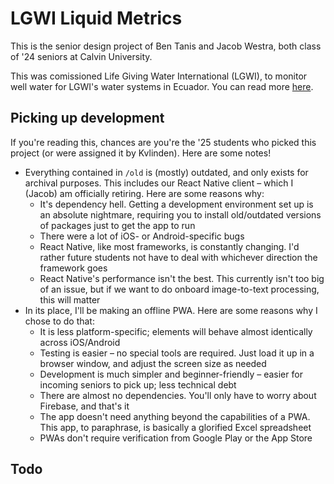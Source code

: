 # LGWI Liquid Metrics
This is the senior design project of Ben Tanis and Jacob Westra, both class of '24 seniors at Calvin University.

This was comissioned Life Giving Water International (LGWI), to monitor well water for LGWI's water systems in Ecuador. You can read more [here](https://jacobwestra.com/LGWI/).

## Picking up development
If you're reading this, chances are you're the '25 students who picked this project (or were assigned it by Kvlinden). Here are some notes!
* Everything contained in `/old` is (mostly) outdated, and only exists for archival purposes. This includes our React Native client – which I (Jacob) am officially retiring. Here are some reasons why:
  - It's dependency hell. Getting a development environment set up is an absolute nightmare, requiring you to install old/outdated versions of packages just to get the app to run
  - There were a lot of iOS- or Android-specific bugs
  - React Native, like most frameworks, is constantly changing. I'd rather future students not have to deal with whichever direction the framework goes
  - React Native's performance isn't the best. This currently isn't too big of an issue, but if we want to do onboard image-to-text processing, this will matter
* In its place, I'll be making an offline PWA. Here are some reasons why I chose to do that:
  - It is less platform-specific; elements will behave almost identically across iOS/Android
  - Testing is easier – no special tools are required. Just load it up in a browser window, and adjust the screen size as needed
  - Development is much simpler and beginner-friendly – easier for incoming seniors to pick up; less technical debt
  - There are almost no dependencies. You'll only have to worry about Firebase, and that's it
  - The app doesn't need anything beyond the capabilities of a PWA. This app, to paraphrase, is basically a glorified Excel spreadsheet
  - PWAs don't require verification from Google Play or the App Store
## Todo
